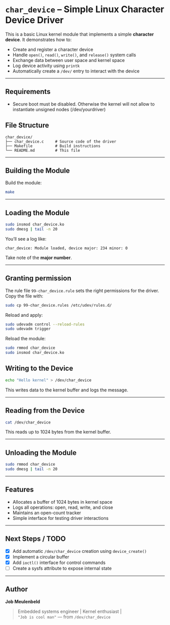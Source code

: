 # `char_device` – Simple Linux Character Device Driver

This is a basic Linux kernel module that implements a simple **character device**. It demonstrates how to:

- Create and register a character device
- Handle `open()`, `read()`, `write()`, and `release()` system calls
- Exchange data between user space and kernel space
- Log device activity using `printk`
- Automatically create a `/dev/` entry to interact with the device

---

## Requirements

- Secure boot must be disabled. Otherwise the kernel will not allow to instantiate unsigned nodes (/dev/yourdriver)

## File Structure

```
char_device/
├── char_device.c     # Source code of the driver
├── Makefile          # Build instructions
└── README.md         # This file
```

---

## Building the Module

Build the module:

```bash
make
```

---

## Loading the Module

```bash
sudo insmod char_device.ko
sudo dmesg | tail -n 20
```

You’ll see a log like:

```
char_device: Module loaded, device major: 234 minor: 0
```

Take note of the **major number**.

---

## Granting permission

The rule file `99-char_device.rule` sets the right permissions for the driver. Copy the file with:
```bash
sudo cp 99-char_device.rules /etc/udev/rules.d/
```

Reload and apply:

```bash
sudo udevadm control --reload-rules
sudo udevadm trigger
```

Reload the module:

```bash
sudo rmmod char_device
sudo insmod char_device.ko
```

## Writing to the Device

```bash
echo "Hello kernel" > /dev/char_device
```

This writes data to the kernel buffer and logs the message.

---

## Reading from the Device

```bash
cat /dev/char_device
```

This reads up to 1024 bytes from the kernel buffer.

---

## Unloading the Module

```bash
sudo rmmod char_device
sudo dmesg | tail -n 20
```

---

## Features

- Allocates a buffer of 1024 bytes in kernel space
- Logs all operations: open, read, write, and close
- Maintains an open-count tracker
- Simple interface for testing driver interactions

---

## Next Steps / TODO

- [x] Add automatic `/dev/char_device` creation using `device_create()`
- [x] Implement a circular buffer
- [x] Add `ioctl()` interface for control commands
- [ ] Create a sysfs attribute to expose internal state

---

## Author

**Job Meulenbeld**  
> Embedded systems engineer | Kernel enthusiast |  
> `"Job is cool man"` — from `/dev/char_device`
